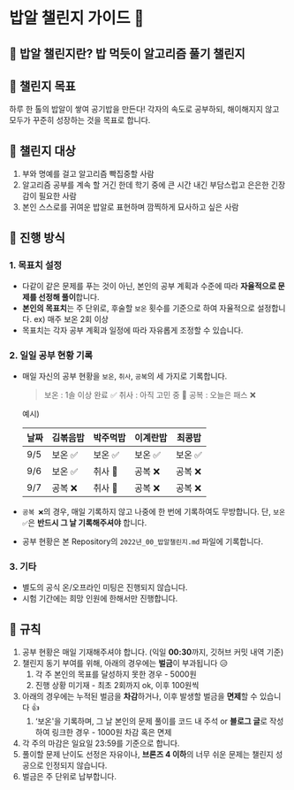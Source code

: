 # 밥알 챌린지 가이드 🍚

## 🍚 밥알 챌린지란? 밥 먹듯이 알고리즘 풀기 챌린지

## 🍚 챌린지 목표

하루 한 톨의 밥알이 쌓여 공기밥을 만든다! 각자의 속도로 공부하되, 해이해지지 않고 모두가 꾸준히 성장하는 것을 목표로 합니다.

## 🍚 챌린지 대상

1. 부와 명예를 걸고 알고리즘 빡집중할 사람
2. 알고리즘 공부를 계속 할 거긴 한데 학기 중에 큰 시간 내긴 부담스럽고 은은한 긴장감이 필요한 사람
3. 본인 스스로를 귀여운 밥알로 표현하며 깜찍하게 묘사하고 싶은 사람

## 🍚 진행 방식

### 1. 목표치 설정

- 다같이 같은 문제를 푸는 것이 아닌, 본인의 공부 계획과 수준에 따라 **자율적으로 문제를 선정해 풀이**합니다.
- **본인의 목표치**는 주 단위로, 후술할 `보온` 횟수를 기준으로 하여 자율적으로 설정합니다. ex) 매주 보온 2회 이상
- 목표치는 각자 공부 계획과 일정에 따라 자유롭게 조정할 수 있습니다.

### 2. 일일 공부 현황 기록

- 매일 자신의 공부 현황을 `보온`, `취사`, `공복`의 세 가지로 기록합니다.
    
    > 보온 : 1솔 이상 완료 ✅
    취사 : 아직 고민 중 🤔
    공복 : 오늘은 패스 ❌
    > 
    
    예시) 
    
    **날짜**|김볶음밥|박주먹밥|이계란밥|최콩밥
    ---|---|---|---|---
    9/5|보온 ✅ | 보온 ✅ | 보온 ✅ | 보온 ✅
    9/6|보온 ✅ | 취사 🤔 | 공복 ❌ | 공복 ❌
    9/7|공복 ❌ | 취사 🤔 | 공복 ❌ | 공복 ❌
  
- `공복 ❌`의 경우, 매일 기록하지 않고 나중에 한 번에 기록하여도 무방합니다. 단, `보온 ✅`은 **반드시 그 날 기록해주셔야** 합니다.
    
- 공부 현황은 본 Repository의 `2022년_00_밥알챌린지.md` 파일에 기록합니다.

### 3. 기타

- 별도의 공식 온/오프라인 미팅은 진행되지 않습니다.
- 시험 기간에는 희망 인원에 한해서만 진행합니다.

## 🍚 규칙

1. 공부 현황은 매일 기재해주셔야 합니다. (익일 **00:30**까지, 깃허브 커밋 내역 기준)
2. 챌린지 동기 부여를 위해, 아래의 경우에는 **벌금**이 부과됩니다 😥
    1. 각 주 본인의 목표를 달성하지 못한 경우 - 5000원
    2. 진행 상황 미기재 - 최초 2회까지 ok, 이후 100원씩
3. 아래의 경우에는 누적된 벌금을 **차감**하거나, 이후 발생할 벌금을 **면제**할 수 있습니다 👍
    1. ‘보온'을 기록하며, 그 날 본인의 문제 풀이를 코드 내 주석 or **블로그 글**로 작성하여 링크한 경우 - 1000원 차감 혹은 면제
4. 각 주의 마감은 일요일 23:59를 기준으로 합니다.
5. 풀이할 문제 난이도 선정은 자유이나, **브론즈 4 이하**의 너무 쉬운 문제는 챌린지 성공으로 인정되지 않습니다.
6. 벌금은 주 단위로 납부합니다.
